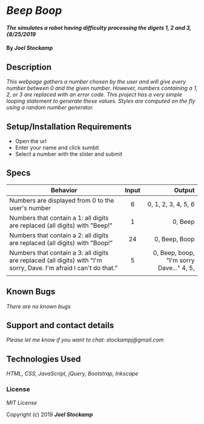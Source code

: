 # _Beep Boop_

#### _The simulates a robot having difficulty processing the digets 1, 2 and 3, {8/25/2019_

#### By _Joel Stockamp_

## Description

_This webpage gathers a number chosen by the user and will give every number between 0 and the given number. However, numbers containing a 1, 2, or 3 are replaced with an error code. This project has a very simple looping statement to generate these values. Styles are computed on the fly using a random number generator._

## Setup/Installation Requirements

* Open the url
* Enter your name and click sumbit
* Select a number with the slider and submit


## Specs
| Behavior | Input | Output |
| ------------- |:-------------:| -----:|
|Numbers are displayed from 0 to the user's number |6| 0, 1, 2, 3, 4, 5, 6 |
|Numbers that contain a 1: all digits are replaced (all digits) with "Beep!"|1|0, Beep|
|Numbers that contain a 2: all digits are replaced (all digits) with "Boop!"|24|0, Beep, Boop|
|Numbers that contain a 3: all digits are replaced (all digits) with "I'm sorry, Dave. I'm afraid I can't do that."|5|0, Beep, boop, "I'm sorry Dave..." 4, 5,|
||||


## Known Bugs

_There are no known bugs_

## Support and contact details

_Please let me know if you want to chat: stockampj@gmail.com_

## Technologies Used

_HTML, CSS, JavaScript, jQuery, Bootstrap, Inkscape_

### License

*MIT License*

Copyright (c) 2019 **_Joel Stockamp_**
